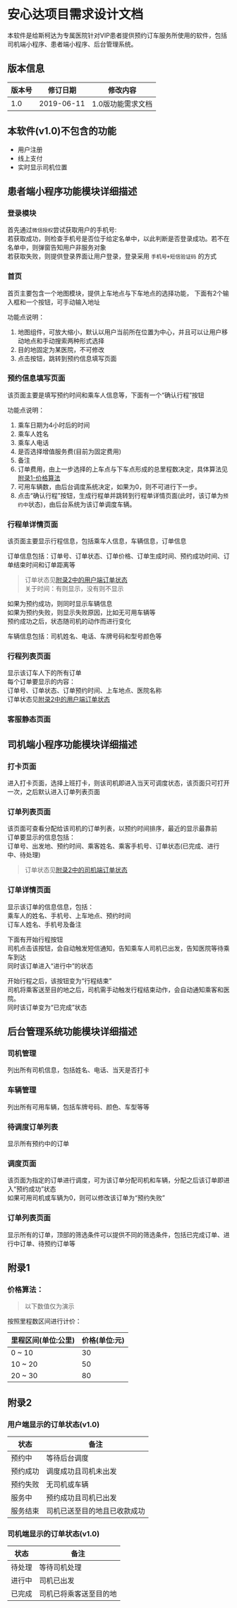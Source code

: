 
# 安心达项目需求设计文档

本软件是给斯柯达为专属医院针对VIP患者提供预约订车服务所使用的软件，包括司机端小程序、患者端小程序、后台管理系统。


## 版本信息

版本号 | 修订日期 | 修改内容
--- | --- | ---
1.0 | 2019-06-11 | 1.0版功能需求文档


## 本软件(v1.0)不包含的功能

- 用户注册
- 线上支付
- 实时显示司机位置


## 患者端小程序功能模块详细描述

### 登录模块
首先通过`微信授权`尝试获取用户的手机号: <br>
若获取成功，则检查手机号是否位于给定名单中，以此判断是否登录成功。若不在名单中，则弹窗告知用户非服务对象<br>
若获取失败，则提供登录界面让用户登录，登录采用 `手机号+短信验证码` 的方式<br>

### 首页
首页主要包含一个地图模块，提供上车地点与下车地点的选择功能，
下面有2个输入框和一个按钮，可手动输入地址

功能点说明：
1. 地图组件，可放大缩小，默认以用户当前所在位置为中心，并且可以让用户移动地点和手动搜索两种形式选择
2. 目的地固定为某医院，不可修改
3. 点击按钮，跳转到预约信息填写页面

### 预约信息填写页面
该页面主要是填写预约时间和乘车人信息等，下面有一个“确认行程”按钮

功能点说明：
1. 乘车日期为4小时后的时间
2. 乘车人姓名
3. 乘车人电话
4. 是否选择增值服务费(目前为固定费用)
5. 备注
6. 订单费用，由上一步选择的上车点与下车点形成的总里程数决定，具体算法见[附录1-价格算法](#附录1)
7. 可用车辆数，由后台调度系统决定，如果为0，则不可进行下一步。
8. 点击“确认行程”按钮，生成行程单并跳转到行程单详情页面(此时，该订单为`预约中`状态)，由后台系统为该订单调度车辆。

### 行程单详情页面
该页面主要显示行程信息，包括乘车人信息，车辆信息，订单信息

订单信息包括：订单号、订单状态、订单价格、订单生成时间、预约成功时间、订单结束时间和订单距离等<br>
> 订单状态见[附录2中的用户端订单状态](#用户端显示的订单状态(v1.0))<br>
> 关于时间：有则显示，没有则不显示<br>

如果为预约成功，则同时显示车辆信息<br>
如果为预约失败，则显示失败原因，比如无可用车辆等<br>
预约成功之后，状态随司机的动作而进行变化

车辆信息包括：司机姓名、电话、车牌号码和型号颜色等

### 行程列表页面
显示该订车人下的所有订单<br>
每个订单要显示的内容：<br>
订单号、订单状态、订单预约时间、上车地点、医院名称<br>
订单状态见[附录2中的用户端订单状态](#用户端显示的订单状态(v1.0))<br>

### 客服静态页面


## 司机端小程序功能模块详细描述

### 打卡页面
进入打卡页面，选择上班打卡，则该司机即进入当天可调度状态，该页面只可打开一次，之后默认进入订单列表页面

### 订单列表页面
该页面可查看分配给该司机的订单列表，以预约时间排序，最近的显示最靠前<br>
订单要显示的信息包括：<br>
订单号、出发地、预约时间、乘客姓名、乘客手机号、订单状态(已完成、进行中、待处理)<br>

> 订单状态见[附录2中的司机端订单状态](#司机端显示的订单状态(v1.0))<br>

### 订单详情页面
显示该订单的信息信息，包括：<br>
乘车人的姓名、手机号、上车地点、预约时间<br>
订车人姓名、手机号及备注<br>

下面有开始行程按钮<br>
司机点击该按钮，会自动触发短信通知，告知乘车人司机已出发，告知医院等待乘车到达<br>
同时该订单进入“进行中”的状态

开始行程之后，该按钮变为“行程结束”<br>
司机将乘客送至目的地之后，司机需手动触发行程结束动作，会自动通知乘客和医院。<br>
同时该订单变为“已完成”状态


## 后台管理系统功能模块详细描述

### 司机管理
列出所有司机信息，包括姓名、电话、当天是否打卡

### 车辆管理
列出所有可用车辆，包括车牌号码、颜色、车型等等

### 待调度订单列表
显示所有预约中的订单

### 调度页面
该页面为指定的订单进行调度，可为该订单分配司机和车辆，分配之后该订单即进入“预约成功”状态<br>
如果可用司机或车辆为0，则可以修改该订单为“预约失败”

### 订单列表页面
显示所有的订单，顶部的筛选条件可以提供不同的筛选条件，包括已完成订单、进行中订单、待预约订单等<br>


## 附录1
### 价格算法：

> 以下数值仅为演示

按照里程数区间进行计价：

里程区间(单位:公里)|价格(单位:元)
---|---
0 ~ 10 | 30
10 ~ 20 | 50
20 ~ 30 | 80


## 附录2

### 用户端显示的订单状态(v1.0)
状态 | 备注
--- | ---
预约中 | 等待后台调度
预约成功 | 调度成功且司机未出发
预约失败 | 无司机或车辆
服务中 | 预约成功且司机已出发
服务结束 | 司机已送至目的地且已收款成功

### 司机端显示的订单状态(v1.0)
状态 | 备注
--- | ---
待处理 | 等待司机处理
进行中 | 司机已出发
已完成 | 司机已将乘客送至目的地